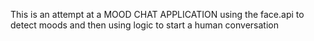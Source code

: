 This is an attempt at a MOOD CHAT APPLICATION using the face.api to detect moods and then using logic to start a human conversation 
